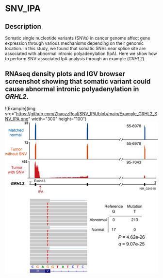 # SNV_IPA

## Description
Somatic single nucleotide variants (SNVs) in cancer genome affect gene expression through various mechanisms depending on their genomic location. In this study, we found that somatic SNVs near splice site are associated with abnormal intronic polyadenylation (IpA). Here we show how to perform SNV-associated IpA analysis through an example (*GRHL2*).

## RNAseq density plots and IGV browser screenshot showing that somatic variant could cause abnormal intronic polyadenylation in *GRHL2*.
![Example](img src="https://github.com/ZhaozzReal/SNV_IPA/blob/main/Example_GRHL2_SNV_IPA.png" width="300" height="100")
<img src="https://github.com/ZhaozzReal/SNV_IPA/blob/main/Example_GRHL2_SNV_IPA.png" width="600" height="500"/>
